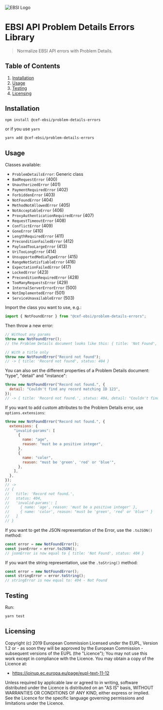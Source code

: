 ![EBSI Logo](https://ec.europa.eu/cefdigital/wiki/images/logo/default-space-logo.svg)

# EBSI API Problem Details Errors Library

> Normalize EBSI API errors with Problem Details.

## Table of Contents

1. [Installation](#Installation)
2. [Usage](#Usage)
3. [Testing](#Testing)
4. [Licensing](#Licensing)

## Installation

```sh
npm install @cef-ebsi/problem-details-errors
```

or if you use `yarn`

```sh
yarn add @cef-ebsi/problem-details-errors
```

## Usage

Classes available:

- `ProblemDetailsError`: Generic class
- `BadRequestError` (400)
- `UnauthorizedError` (401)
- `PaymentRequiredError` (402)
- `ForbiddenError` (403)
- `NotFoundError` (404)
- `MethodNotAllowedError` (405)
- `NotAcceptableError` (406)
- `ProxyAuthenticationRequiredError` (407)
- `RequestTimeoutError` (408)
- `ConflictError` (409)
- `GoneError` (410)
- `LengthRequiredError` (411)
- `PreconditionFailedError` (412)
- `PayloadTooLargeError` (413)
- `UriTooLongError` (414)
- `UnsupportedMediaTypeError` (415)
- `RangeNotSatisfiableError` (416)
- `ExpectationFailedError` (417)
- `LockedError` (423)
- `PreconditionRequiredError` (428)
- `TooManyRequestsError` (429)
- `InternalServerErrorError` (500)
- `NotImplementedError` (501)
- `ServiceUnavailableError` (503)

Import the class you want to use, e.g.:

```js
import { NotFoundError } from "@cef-ebsi/problem-details-errors";
```

Then throw a new error:

```js
// Without any params
throw new NotFoundError();
// the Problem Details document looks like this: { title: 'Not Found', status: 404 }

// With a title only
throw new NotFoundError("Record not found");
// -> { title: 'Record not found', status: 404 }
```

You can also set the different properties of a Problem Details document: "type", "detail" and "instance":

```js
throw new NotFoundError("Record not found.", {
  detail: "Couldn't find any record matching ID 123",
});
// -> { title: 'Record not found.', status: 404, detail: "Couldn't find any record matching ID 123" }
```

If you want to add custom attributes to the Problem Details error, use `options.extensions`:

```js
throw new NotFoundError("Record not found.", {
  extensions: {
    "invalid-params": [
      {
        name: "age",
        reason: "must be a positive integer",
      },
      {
        name: "color",
        reason: "must be 'green', 'red' or 'blue'",
      },
    ],
  },
});
// ->
// {
//   title: 'Record not found.',
//   status: 404,
//   'invalid-params': [
//     { name: 'age', reason: 'must be a positive integer' },
//     { name: 'color', reason: "must be 'green', 'red' or 'blue'" }
//   ]
// }
```

If you want to get the JSON representation of the Error, use the `.toJSON()` method:

```js
const error = new NotFoundError();
const jsonError = error.toJSON();
// jsonError is now equal to { title: 'Not Found', status: 404 }
```

If you want the string representation, use the `.toString()` method:

```js
const error = new NotFoundError();
const stringError = error.toString();
// stringError is now equal to: 404 - Not Found
```

## Testing

Run:

```sh
yarn test
```

## Licensing

Copyright (c) 2019 European Commission
Licensed under the EUPL, Version 1.2 or - as soon they will be approved by the European Commission - subsequent versions of the EUPL (the "Licence");
You may not use this work except in compliance with the Licence.
You may obtain a copy of the Licence at:

- <https://joinup.ec.europa.eu/page/eupl-text-11-12>

Unless required by applicable law or agreed to in writing, software distributed under the Licence is distributed on an "AS IS" basis, WITHOUT WARRANTIES OR CONDITIONS OF ANY KIND, either express or implied. See the Licence for the specific language governing permissions and limitations under the Licence.
